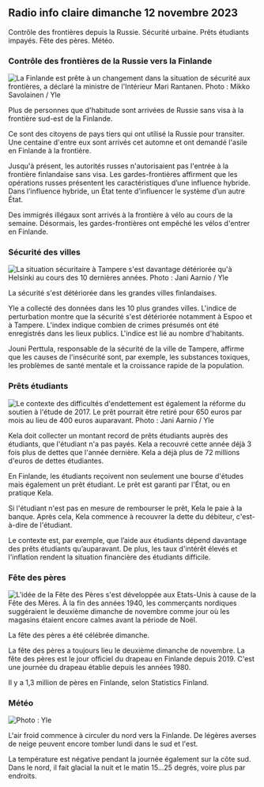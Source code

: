 ## Radio info claire dimanche 12 novembre 2023

Contrôle des frontières depuis la Russie. Sécurité urbaine. Prêts étudiants impayés. Fête des pères. Météo.

### Contrôle des frontières de la Russie vers la Finlande

![La Finlande est prête à un changement dans la situation de sécurité aux frontières, a déclaré la ministre de l'Intérieur Mari Rantanen. Photo : Mikko Savolainen / Yle](https://images.cdn.yle.fi/image/upload/c_crop,h_2720,w_4836,x_0,y_450/ar_1.77777777777777777,c_fill,g_faces,h_675,w_1200/dpr_1.0/q_auto:eco/f_auto/fl_lossy/v1695988171/39-11790926516b884859ee)

Plus de personnes que d'habitude sont arrivées de Russie sans visa à la frontière sud-est de la Finlande.

Ce sont des citoyens de pays tiers qui ont utilisé la Russie pour transiter. Une centaine d'entre eux sont arrivés cet automne et ont demandé l'asile en Finlande à la frontière.

Jusqu'à présent, les autorités russes n'autorisaient pas l'entrée à la frontière finlandaise sans visa. Les gardes-frontières affirment que les opérations russes présentent les caractéristiques d’une influence hybride. Dans l’influence hybride, un État tente d’influencer le système d’un autre État.

Des immigrés illégaux sont arrivés à la frontière à vélo au cours de la semaine. Désormais, les gardes-frontières ont empêché les vélos d'entrer en Finlande.

### Sécurité des villes

![La situation sécuritaire à Tampere s'est davantage détériorée qu'à Helsinki au cours des 10 dernières années. Photo : Jani Aarnio / Yle](https://images.cdn.yle.fi/image/upload/c_crop,h_2687,w_4777,x_1,y_258/ar_1.7777777777777777,c_fill,g_faces,h_675,w_1200/dpr_1.0/q_auto:eco/f_auto/fl_lossy/v1699517677/39-1197321654a95de6dbe7)

La sécurité s'est détériorée dans les grandes villes finlandaises.

Yle a collecté des données dans les 10 plus grandes villes. L'indice de perturbation montre que la sécurité s'est détériorée notamment à Espoo et à Tampere. L'index indique combien de crimes présumés ont été enregistrés dans les lieux publics. L'indice est lié au nombre d'habitants.

Jouni Perttula, responsable de la sécurité de la ville de Tampere, affirme que les causes de l'insécurité sont, par exemple, les substances toxiques, les problèmes de santé mentale et la croissance rapide de la population.

### Prêts étudiants

![Le contexte des difficultés d'endettement est également la réforme du soutien à l'étude de 2017. Le prêt pourrait être retiré pour 650 euros par mois au lieu de 400 euros auparavant. Photo : Jani Aarnio / Yle](https://images.cdn.yle.fi/image/upload/c_crop,h_3078,w_5472,x_0,y_557/ar_1.7777777777777777,c_fill,g_faces,h_675,w_1200/dpr_1.0/q_auto:eco/f_auto/fl_lossy/v1694583672/39-1171262650149d3dfd0c)

Kela doit collecter un montant record de prêts étudiants auprès des étudiants, que l'étudiant n'a pas payés. Kela a recouvré cette année déjà 3 fois plus de dettes que l'année dernière. Kela a déjà plus de 72 millions d'euros de dettes étudiantes.

En Finlande, les étudiants reçoivent non seulement une bourse d'études mais également un prêt étudiant. Le prêt est garanti par l'État, ou en pratique Kela.

Si l'étudiant n'est pas en mesure de rembourser le prêt, Kela le paie à la banque. Après cela, Kela commence à recouvrer la dette du débiteur, c'est-à-dire de l'étudiant.

Le contexte est, par exemple, que l’aide aux étudiants dépend davantage des prêts étudiants qu’auparavant. De plus, les taux d'intérêt élevés et l'inflation rendent la situation financière des étudiants difficile.

### Fête des pères

![L'idée de la Fête des Pères s'est développée aux Etats-Unis à cause de la Fête des Mères. À la fin des années 1940, les commerçants nordiques suggéraient le deuxième dimanche de novembre comme jour où les magasins étaient encore calmes avant la période de Noël.](https://images.cdn.yle.fi/image/upload/c_crop,h_360,w_640,x_0,y_0/ar_1.7777777777777777,c_fill,g_faces,h_675,w_1200/dpr_1.0/q_auto:eco/f_auto/fl_lossy/v1510307500/39-4421515a057677df668)

La fête des pères a été célébrée dimanche.

La fête des pères a toujours lieu le deuxième dimanche de novembre. La fête des pères est le jour officiel du drapeau en Finlande depuis 2019. C'est une journée du drapeau établie depuis les années 1980.

Il y a 1,3 million de pères en Finlande, selon Statistics Finland.

### Météo

![ Photo : Yle](https://images.cdn.yle.fi/image/upload/c_crop,h_1080,w_1919,x_0,y_0/ar_1.7777777777777777,c_fill,g_faces,h_675,w_1200/dpr_1.0/q_auto:eco/f_auto/fl_lossy/v1699803736/39-11995176550f22164d93)

L'air froid commence à circuler du nord vers la Finlande. De légères averses de neige peuvent encore tomber lundi dans le sud et l'est.

La température est négative pendant la journée également sur la côte sud. Dans le nord, il fait glacial la nuit et le matin 15\...25 degrés, voire plus par endroits.